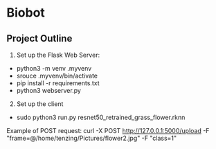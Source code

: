 # Biobot
## Project Outline

1. Set up the Flask Web Server: 
- python3 -m venv .myvenv
- srouce .myvenv/bin/activate
- pip install -r requirements.txt
- python3 webserver.py
2. Set up the client
- sudo python3 run.py resnet50_retrained_grass_flower.rknn

Example of POST request: curl -X POST http://127.0.0.1:5000/upload -F "frame=@/home/tenzing/Pictures/flower2.jpg" -F "class=1"
